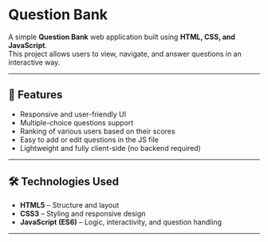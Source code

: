 # Question Bank

A simple **Question Bank** web application built using **HTML, CSS, and JavaScript**.  
This project allows users to view, navigate, and answer questions in an interactive way.

---

## 🔹 Features

- Responsive and user-friendly UI  
- Multiple-choice questions support  
- Ranking of various users based on their scores
- Easy to add or edit questions in the JS file  
- Lightweight and fully client-side (no backend required)

---

## 🛠️ Technologies Used

- **HTML5** – Structure and layout  
- **CSS3** – Styling and responsive design  
- **JavaScript (ES6)** – Logic, interactivity, and question handling  

---



